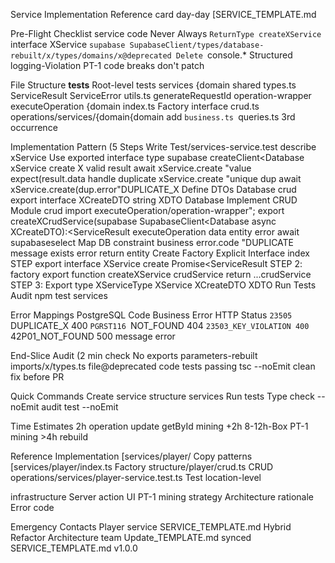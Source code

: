 Service Implementation Reference card day-day [SERVICE_TEMPLATE.md

Pre-Flight Checklist service code Never Always `ReturnType createXService `interface XService `supabase SupabaseClient/types/database-rebuilt/x/types/domains/x@deprecated Delete `console.\* Structured logging-Violation PT-1 code breaks don't patch

File Structure **tests** Root-level tests services {domain shared types.ts ServiceResult ServiceError utils.ts generateRequestId operation-wrapper executeOperation {domain index.ts Factory interface crud.ts operations/services/{domain{domain add `business.ts `queries.ts 3rd occurrence

Implementation Pattern (5 Steps Write Test/services-service.test describe xService Use exported interface type supabase createClient<Database xService create X valid result await xService.create "value expect(result.data handle duplicate xService.create "unique dup await xService.create(dup.error"DUPLICATE_X Define DTOs Database crud export interface XCreateDTO string XDTO Database Implement CRUD Module crud import executeOperation/operation-wrapper"; export createXCrudService(supabase SupabaseClient<Database async XCreateDTO):<ServiceResult executeOperation<XDTO> data entity error await supabaseselect Map DB constraint business error.code "DUPLICATE message exists error return entity Create Factory Explicit Interface index STEP export interface XService create Promise<ServiceResult STEP 2: factory export function createXService crudService return ...crudService STEP 3: Export type XServiceType XService XCreateDTO XDTO Run Tests Audit npm test services

Error Mappings PostgreSQL Code Business Error HTTP Status `23505 `DUPLICATE_X 400 `PGRST116 `NOT_FOUND 404 `23503_KEY_VIOLATION 400 `42P01_NOT_FOUND 500 message error

End-Slice Audit (2 min check No exports parameters-rebuilt imports/x/types.ts file@deprecated code tests passing tsc --noEmit clean fix before PR

Quick Commands Create service structure services Run tests Type check --noEmit audit test --noEmit

Time Estimates 2h operation update getById mining +2h 8-12h-Box PT-1 mining >4h rebuild

Reference Implementation [services/player/ Copy patterns [services/player/index.ts Factory structure/player/crud.ts CRUD operations/services/player-service.test.ts Test location-level

infrastructure Server action UI PT-1 mining strategy Architecture rationale Error code

Emergency Contacts Player service SERVICE_TEMPLATE.md Hybrid Refactor Architecture team Update_TEMPLATE.md synced SERVICE_TEMPLATE.md v1.0.0
